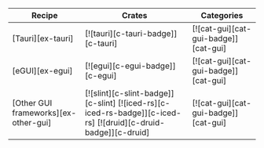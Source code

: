 | Recipe | Crates | Categories |
|---|---|---|
| [Tauri][ex-tauri] | [![tauri][c-tauri-badge]][c-tauri] | [![cat-gui][cat-gui-badge]][cat-gui]  |
| [eGUI][ex-egui] | [![egui][c-egui-badge]][c-egui] | [![cat-gui][cat-gui-badge]][cat-gui]  |
| [Other GUI frameworks][ex-other-gui] | [![slint][c-slint-badge]][c-slint] [![iced-rs][c-iced-rs-badge]][c-iced-rs] [![druid][c-druid-badge]][c-druid] | [![cat-gui][cat-gui-badge]][cat-gui] |
